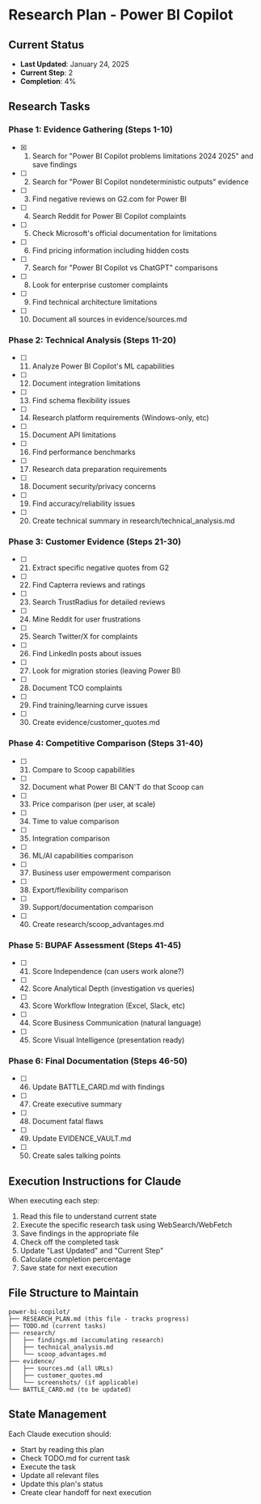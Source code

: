 # Research Plan - Power BI Copilot

## Current Status
- **Last Updated**: January 24, 2025
- **Current Step**: 2
- **Completion**: 4%

## Research Tasks

### Phase 1: Evidence Gathering (Steps 1-10)
- [x] 1. Search for "Power BI Copilot problems limitations 2024 2025" and save findings
- [ ] 2. Search for "Power BI Copilot nondeterministic outputs" evidence
- [ ] 3. Find negative reviews on G2.com for Power BI
- [ ] 4. Search Reddit for Power BI Copilot complaints
- [ ] 5. Check Microsoft's official documentation for limitations
- [ ] 6. Find pricing information including hidden costs
- [ ] 7. Search for "Power BI Copilot vs ChatGPT" comparisons
- [ ] 8. Look for enterprise customer complaints
- [ ] 9. Find technical architecture limitations
- [ ] 10. Document all sources in evidence/sources.md

### Phase 2: Technical Analysis (Steps 11-20)
- [ ] 11. Analyze Power BI Copilot's ML capabilities
- [ ] 12. Document integration limitations
- [ ] 13. Find schema flexibility issues
- [ ] 14. Research platform requirements (Windows-only, etc)
- [ ] 15. Document API limitations
- [ ] 16. Find performance benchmarks
- [ ] 17. Research data preparation requirements
- [ ] 18. Document security/privacy concerns
- [ ] 19. Find accuracy/reliability issues
- [ ] 20. Create technical summary in research/technical_analysis.md

### Phase 3: Customer Evidence (Steps 21-30)
- [ ] 21. Extract specific negative quotes from G2
- [ ] 22. Find Capterra reviews and ratings
- [ ] 23. Search TrustRadius for detailed reviews
- [ ] 24. Mine Reddit for user frustrations
- [ ] 25. Search Twitter/X for complaints
- [ ] 26. Find LinkedIn posts about issues
- [ ] 27. Look for migration stories (leaving Power BI)
- [ ] 28. Document TCO complaints
- [ ] 29. Find training/learning curve issues
- [ ] 30. Create evidence/customer_quotes.md

### Phase 4: Competitive Comparison (Steps 31-40)
- [ ] 31. Compare to Scoop capabilities
- [ ] 32. Document what Power BI CAN'T do that Scoop can
- [ ] 33. Price comparison (per user, at scale)
- [ ] 34. Time to value comparison
- [ ] 35. Integration comparison
- [ ] 36. ML/AI capabilities comparison
- [ ] 37. Business user empowerment comparison
- [ ] 38. Export/flexibility comparison
- [ ] 39. Support/documentation comparison
- [ ] 40. Create research/scoop_advantages.md

### Phase 5: BUPAF Assessment (Steps 41-45)
- [ ] 41. Score Independence (can users work alone?)
- [ ] 42. Score Analytical Depth (investigation vs queries)
- [ ] 43. Score Workflow Integration (Excel, Slack, etc)
- [ ] 44. Score Business Communication (natural language)
- [ ] 45. Score Visual Intelligence (presentation ready)

### Phase 6: Final Documentation (Steps 46-50)
- [ ] 46. Update BATTLE_CARD.md with findings
- [ ] 47. Create executive summary
- [ ] 48. Document fatal flaws
- [ ] 49. Update EVIDENCE_VAULT.md
- [ ] 50. Create sales talking points

## Execution Instructions for Claude

When executing each step:
1. Read this file to understand current state
2. Execute the specific research task using WebSearch/WebFetch
3. Save findings in the appropriate file
4. Check off the completed task
5. Update "Last Updated" and "Current Step"
6. Calculate completion percentage
7. Save state for next execution

## File Structure to Maintain

```
power-bi-copilot/
├── RESEARCH_PLAN.md (this file - tracks progress)
├── TODO.md (current tasks)
├── research/
│   ├── findings.md (accumulating research)
│   ├── technical_analysis.md
│   └── scoop_advantages.md
├── evidence/
│   ├── sources.md (all URLs)
│   ├── customer_quotes.md
│   └── screenshots/ (if applicable)
└── BATTLE_CARD.md (to be updated)
```

## State Management

Each Claude execution should:
- Start by reading this plan
- Check TODO.md for current task
- Execute the task
- Update all relevant files
- Update this plan's status
- Create clear handoff for next execution